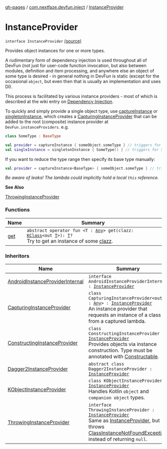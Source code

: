 [gh-pages](../../index.md) / [com.nextfaze.devfun.inject](../index.md) / [InstanceProvider](./index.md)

# InstanceProvider

`interface InstanceProvider` [(source)](https://github.com/NextFaze/dev-fun/tree/master/devfun-annotations/src/main/java/com/nextfaze/devfun/inject/InstanceProvider.kt#L37)

Provides object instances for one or more types.

A rudimentary form of dependency injection is used throughout all of DevFun (not just for user-code function
invocation, but also between modules, definition and item processing, and anywhere else an object of some type is
desired - in general nothing in DevFun is static (except for the occasional `object`, but even then that is usually
an implementation and uses DI).

This process is facilitated by various instance providers - most of which is described at the wiki entry on
[Dependency Injection](https://nextfaze.github.io/dev-fun/wiki/-dependency%20-injection.html).

To quickly and simply provide a single object type, use [captureInstance](../capture-instance.md) or [singletonInstance](../singleton-instance.md), which creates a
[CapturingInstanceProvider](../-capturing-instance-provider/index.md) that can be added to the root (composite) instance provider at `DevFun.instanceProviders`.
e.g.

``` kotlin
class SomeType : BaseType

val provider = captureInstance { someObject.someType } // triggers for SomeType or BaseType
val singleInstance = singletonInstance { SomeType() } // triggers for SomeType or BaseType (result of invocation is saved)
```

If you want to reduce the type range then specify its base type manually:

``` kotlin
val provider = captureInstance<BaseType> { someObject.someType } // triggers only for BaseType
```

*Be aware of leaks! The lambda could implicitly hold a local `this` reference.*

**See Also**

[ThrowingInstanceProvider](../-throwing-instance-provider/index.md)

### Functions

| Name | Summary |
|---|---|
| [get](get.md) | `abstract operator fun <T : `[`Any`](https://kotlinlang.org/api/latest/jvm/stdlib/kotlin/-any/index.html)`> get(clazz: `[`KClass`](https://kotlinlang.org/api/latest/jvm/stdlib/kotlin.reflect/-k-class/index.html)`<out `[`T`](get.md#T)`>): `[`T`](get.md#T)`?`<br>Try to get an instance of some [clazz](get.md#com.nextfaze.devfun.inject.InstanceProvider$get(kotlin.reflect.KClass((com.nextfaze.devfun.inject.InstanceProvider.get.T)))/clazz). |

### Inheritors

| Name | Summary |
|---|---|
| [AndroidInstanceProviderInternal](../../com.nextfaze.devfun.internal.android/-android-instance-provider-internal/index.md) | `interface AndroidInstanceProviderInternal : `[`InstanceProvider`](./index.md) |
| [CapturingInstanceProvider](../-capturing-instance-provider/index.md) | `class CapturingInstanceProvider<out T : `[`Any`](https://kotlinlang.org/api/latest/jvm/stdlib/kotlin/-any/index.html)`> : `[`InstanceProvider`](./index.md)<br>An instance provider that requests an instance of a class from a captured lambda. |
| [ConstructingInstanceProvider](../-constructing-instance-provider/index.md) | `class ConstructingInstanceProvider : `[`InstanceProvider`](./index.md)<br>Provides objects via instance construction. Type must be annotated with [Constructable](../-constructable/index.md). |
| [Dagger2InstanceProvider](../../com.nextfaze.devfun.inject.dagger2/-dagger2-instance-provider/index.md) | `abstract class Dagger2InstanceProvider : `[`InstanceProvider`](./index.md) |
| [KObjectInstanceProvider](../-k-object-instance-provider/index.md) | `class KObjectInstanceProvider : `[`InstanceProvider`](./index.md)<br>Handles Kotlin `object` and `companion object` types. |
| [ThrowingInstanceProvider](../-throwing-instance-provider/index.md) | `interface ThrowingInstanceProvider : `[`InstanceProvider`](./index.md)<br>Same as [InstanceProvider](./index.md), but throws [ClassInstanceNotFoundException](../-class-instance-not-found-exception/index.md) instead of returning `null`. |
